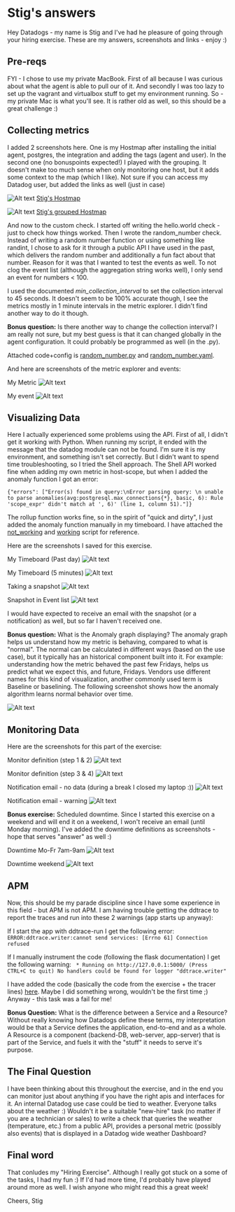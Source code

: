 # Stig's answers

Hey Datadogs - my name is Stig and I've had he pleasure of going through your hiring exercise. 
These are my answers, screenshots and links - enjoy :)

## Pre-reqs
FYI - I chose to use my private MacBook. First of all because I was curious about what the agent is able to pull our of it. And secondly I was too lazy to set up the vagrant and virtualbox stuff to get my environment running. 
So - my private Mac is what you'll see. It is rather old as well, so this should be a great challenge :)

## Collecting metrics
I added 2 screenshots here. One is my Hostmap after installing the initial agent, postgres, the integration and adding the tags (agent and user). In the second one (no bonuspoints expected!) I played with the grouping. It doesn't make too much sense when only monitoring one host, but it adds some context to the map (which I like).
Not sure if you can access my Datadog user, but added the links as well (just in case)

![Alt text](screenshots/Stigs-Hostmap.png?raw=true "Hostmap")
[Stig's Hostmap](https://app.datadoghq.com/infrastructure/map?fillby=avg%3Acpuutilization&sizeby=avg%3Anometric&groupby=none&nameby=name&nometrichosts=false&tvMode=false&nogrouphosts=false&palette=green_to_orange&paletteflip=false ".. hope it works!")

![Alt text](screenshots/Stigs-grouped-Hostmap.png?raw=true "Hostmap")
[Stig's grouped Hostmap](https://app.datadoghq.com/infrastructure/map?mapid=3556&fillby=avg%3Acpuutilization&sizeby=avg%3Anometric&groupby=role%2Cenv&nameby=name&nometrichosts=false&tvMode=false&nogrouphosts=false&palette=green_to_orange&paletteflip=false ".. hope it works!")

And now to the custom check. I started off writing the hello.world check - just to check how things worked. Then I wrote the random_number check. Instead of writing a random number function or using something like randint, I chose to ask for it through a public API I have used in the past, which delivers the random number and additionally a fun fact about that number. Reason for it was that I wanted to test the events as well. To not clog the event list (although the aggregation string works well), I only send an event for numbers < 100.

I used the documented <i>min_collection_interval</i> to set the collection interval to 45 seconds. It doesn't seem to be 100% accurate though, I see the metrics mostly in 1 minute intervals in the metric explorer. I didn't find another way to do it though.

<b>Bonus question:</b> Is there another way to change the collection interval? 
I am really not sure, but my best guess is that it can changed globally in the agent configuration. It could probably be programmed as well (in the .py).

Attached code+config is [random_number.py](src/random_number.py) and [random_number.yaml](src/random_number.yaml).

And here are screenshots of the metric explorer and events:

My Metric
![Alt text](screenshots/Stigs-metric.png?raw=true "Metric")

My event
![Alt text](screenshots/Stigs-event.png?raw=true "Events")

## Visualizing Data
Here I actually experienced some problems using the API. First of all, I didn't get it working with Python. When running my script, it ended with the message that the datadog module can not be found. I'm sure it is my environment, and something isn't set correctly. But I didn't want to spend time troubleshooting, so I tried the Shell approach.
The Shell API worked fine when adding my own metric in host-scope, but when I added the anomaly function I got an error:

`{"errors": ["Error(s) found in query:\nError parsing query: \n unable to parse anomalies(avg:postgresql.max_connections{*}, basic, 6): Rule 'scope_expr' didn't match at ', 6)' (line 1, column 51)."]}`

The rollup function works fine, so in the spirit of "quick and dirty", I just added the anomaly function manually in my timeboard.
I have attached the [not_working](src/create_timeboard_not_working.sh) and [working](src/create_timeboard.sh) script for reference.

Here are the screenshots I saved for this exercise.

My Timeboard (Past day)
![Alt text](screenshots/Stigs-timeboard-1d.png?raw=true "Timeboard (Past day)")

My Timeboard (5 minutes)
![Alt text](screenshots/Stigs-timeboard-5m.png?raw=true "Timeboard (5 minutes)")

Taking a snapshot
![Alt text](screenshots/Stig-takes-snapshot.png?raw=true "Taking snapshot")

Snapshot in Event list
![Alt text](screenshots/Stigs-snapshot-eventlist.png?raw=true "Snapshot in Event list")

I would have expected to receive an email with the snapshot (or a notification) as well, but so far I haven't received one.

<b>Bonus question:</b> What is the Anomaly graph displaying? 
The anomaly graph helps us understand how my metric is behaving, compared to what is "normal". The normal can be calculated in different ways (based on the use case), but it typically has an historical component built into it. For example: understanding how the metric behaved the past few Fridays, helps us predict what we expect this, and future, Fridays. Vendors use different names for this kind of visualization, another commonly used term is Baseline or baselining.
The following screenshot shows how the anomaly algorithm learns normal behavior over time.

![Alt text](screenshots/Stigs-anomaly-graph.png?raw=true "Learning normal behavior")

## Monitoring Data
Here are the screenshots for this part of the exercise:

Monitor definition (step 1 & 2)
![Alt text](screenshots/Stigs-monitor-top.png?raw=true "Monitor definition")

Monitor definition (step 3 & 4)
![Alt text](screenshots/Stigs-monitor-bottom.png?raw=true "Monitor definition")

Notification email - no data (during a break I closed my laptop :))
![Alt text](screenshots/Stigs-notification-no-data.png?raw=true "Notification no data")

Notification email - warning
![Alt text](screenshots/Stigs-notification-warning.png?raw=true "Warning notification")

<b>Bonus exercise:</b> Scheduled downtime.
Since I started this exercise on a weekend and will end it on a weekend, I won't receive an email (until Monday morning). I've added the downtime definitions as screenshots - hope that serves "answer" as well :)

Downtime Mo-Fr 7am-9am
![Alt text](screenshots/Stigs-daily-silencer.png?raw=true "Downtime definition")

Downtime weekend
![Alt text](screenshots/Stigs-weekend-silencer.png?raw=true "Downtime definition")

## APM
Now, this should be my parade discipline since I have some experience in this field - but APM is not APM. I am having trouble getting the ddtrace to report the traces and run into these 2 warnings (app starts up anyway):

If I start the app with ddtrace-run I get the following error:
`ERROR:ddtrace.writer:cannot send services: [Errno 61] Connection refused`

If I manually instrument the code (following the flask documentation) I get the following warning:
` * Running on http://127.0.0.1:5000/ (Press CTRL+C to quit)
No handlers could be found for logger "ddtrace.writer"`

I have added the code (basically the code from the exercise + the tracer lines) [here](src/stigs_app.py). Maybe I did something wrong, wouldn't be the first time ;) Anyway - this task was a fail for me!

<b>Bonus Question:</b> What is the difference between a Service and a Resource?
Without really knowing how Datadogs define these terms, my interpretation would be that a Service defines the application, end-to-end and as a whole. A Resource is a component (backend-DB, web-server, app-server) that is part of the Service, and fuels it with the "stuff" it needs to serve it's purpose.

## The Final Question
I have been thinking about this throughout the exercise, and in the end you can monitor just about anything if you have the right apis and interfaces for it. An internal Datadog use case could be tied to weather. Everyone talks about the weather :) Wouldn't it be a suitable "new-hire" task (no matter if you are a technician or sales) to write a check that queries the weather (temperature, etc.) from a public API, provides a personal metric (possibly also events) that is displayed in a Datadog wide weather Dashboard?

## Final word
That conludes my "Hiring Exercise". Although I really got stuck on a some of the tasks, I had my fun :) If I'd had more time, I'd probably have played around more as well. I wish anyone who might read this a great week!

Cheers,
Stig
